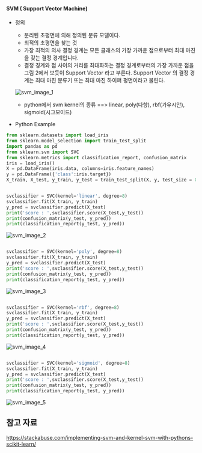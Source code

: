 #### SVM ( Support Vector Machine) 



* 정의

  * 분리된 초평면에 의해 정의된 분류 모델이다.
  * 최적의 초평면을 찾는 것 
  * 가장 최적의 의사 결정 경계는 모든 클래스의 가장 가까운 점으로부터 최대 마진을 갖는 결정 경계입니다. 
  * 결정 경계와 점 사이의 거리를 최대화하는 결정 경계로부터의 가장 가까운 점을 그림 2에서 보듯이 Support Vector 라고 부른다. Support Vector 의 결정 경계는 최대 마진 분류기 또는 최대 마진 하이퍼 평면이라고 불린다. 

  ![svm_image_1](D:\HBEE회사\python자료\정리본\md_image\svm_image_1.PNG)

  * python에서 svm kernel의 종류 ==> linear, poly(다항), rbf(가우시안), sigmoid(시그모이드)



* Python Example

```python
from sklearn.datasets import load_iris
from sklearn.model_selection import train_test_split  
import pandas as pd
from sklearn.svm import SVC  
from sklearn.metrics import classification_report, confusion_matrix  
iris = load_iris()
X = pd.DataFrame(iris.data, columns=iris.feature_names)
y = pd.DataFrame({'class':iris.target})
X_train, X_test, y_train, y_test = train_test_split(X, y, test_size = 0.20)  
```



```python

svclassifier = SVC(kernel='linear', degree=8)  
svclassifier.fit(X_train, y_train) 
y_pred = svclassifier.predict(X_test)  
print('score : ',svclassifier.score(X_test,y_test))
print(confusion_matrix(y_test, y_pred))  
print(classification_report(y_test, y_pred))  
```

![svm_image_2](D:\HBEE회사\python자료\정리본\md_image\svm_image_2.PNG)

```python

svclassifier = SVC(kernel='poly', degree=8)  
svclassifier.fit(X_train, y_train) 
y_pred = svclassifier.predict(X_test)  
print('score : ',svclassifier.score(X_test,y_test))
print(confusion_matrix(y_test, y_pred))  
print(classification_report(y_test, y_pred))  

```

![svm_image_3](D:\HBEE회사\python자료\정리본\md_image\svm_image_3.PNG)

```python

svclassifier = SVC(kernel='rbf', degree=8)  
svclassifier.fit(X_train, y_train) 
y_pred = svclassifier.predict(X_test)  
print('score : ',svclassifier.score(X_test,y_test))
print(confusion_matrix(y_test, y_pred))  
print(classification_report(y_test, y_pred))  
```

![svm_image_4](D:\HBEE회사\python자료\정리본\md_image\svm_image_4.PNG)



```python

svclassifier = SVC(kernel='sigmoid', degree=8)  
svclassifier.fit(X_train, y_train) 
y_pred = svclassifier.predict(X_test)  
print('score : ',svclassifier.score(X_test,y_test))
print(confusion_matrix(y_test, y_pred))  
print(classification_report(y_test, y_pred))  
```

![svm_image_5](D:\HBEE회사\python자료\정리본\md_image\svm_image_5.PNG)





## 참고 자료

https://stackabuse.com/implementing-svm-and-kernel-svm-with-pythons-scikit-learn/